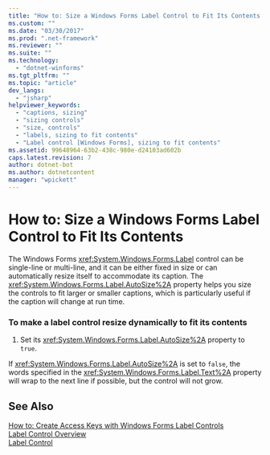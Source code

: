 ```yaml
---
title: "How to: Size a Windows Forms Label Control to Fit Its Contents | Microsoft Docs"
ms.custom: ""
ms.date: "03/30/2017"
ms.prod: ".net-framework"
ms.reviewer: ""
ms.suite: ""
ms.technology: 
  - "dotnet-winforms"
ms.tgt_pltfrm: ""
ms.topic: "article"
dev_langs: 
  - "jsharp"
helpviewer_keywords: 
  - "captions, sizing"
  - "sizing controls"
  - "size, controls"
  - "labels, sizing to fit contents"
  - "Label control [Windows Forms], sizing to fit contents"
ms.assetid: 99648964-63b2-438c-980e-d24103ad602b
caps.latest.revision: 7
author: dotnet-bot
ms.author: dotnetcontent
manager: "wpickett"
---
```

# How to: Size a Windows Forms Label Control to Fit Its Contents
The Windows Forms <xref:System.Windows.Forms.Label> control can be single-line or multi-line, and it can be either fixed in size or can automatically resize itself to accommodate its caption. The <xref:System.Windows.Forms.Label.AutoSize%2A> property helps you size the controls to fit larger or smaller captions, which is particularly useful if the caption will change at run time.  
  
### To make a label control resize dynamically to fit its contents  
  
1.  Set its <xref:System.Windows.Forms.Label.AutoSize%2A> property to `true`.  
  
 If <xref:System.Windows.Forms.Label.AutoSize%2A> is set to `false`, the words specified in the <xref:System.Windows.Forms.Label.Text%2A> property will wrap to the next line if possible, but the control will not grow.  
  
## See Also  
 [How to: Create Access Keys with Windows Forms Label Controls](../../../../docs/framework/winforms/controls/how-to-create-access-keys-with-windows-forms-label-controls.md)   
 [Label Control Overview](../../../../docs/framework/winforms/controls/label-control-overview-windows-forms.md)   
 [Label Control](../../../../docs/framework/winforms/controls/label-control-windows-forms.md)